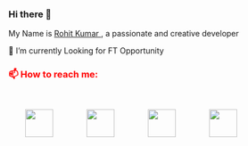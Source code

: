 ### Hi there 👋

My Name is <a href="https://rks107.github.io/rohitportfolio/"> Rohit Kumar </a>, a passionate and creative developer

🔭  I’m currently Looking for FT Opportunity 



<h3 style="color:red;"> 📫 How to reach me: </h3>

<div style="display:flex;">
    <div style="margin:30px;">
         <a href="https://rks107.github.io/rohitportfolio/">
         <img src="https://image.flaticon.com/icons/svg/876/876759.svg" height="50px" weight="50px;">
         </a>
    </div>
    <div style="margin:30px;">
         <a href="https://www.linkedin.com/in/rks107/">
         <img src="https://image.flaticon.com/icons/svg/1409/1409945.svg" height="50px" weight="50px;">
         </a>
    </div>
    <div style="margin:30px;">
         <a href="mailto:rohit1071998@gmail.com">
         <img src="https://image.flaticon.com/icons/svg/2965/2965306.svg" height="50px" weight="50px;">
         </a>
    </div>
    <div style="margin:30px;">
         <a href="https://www.instagram.com/rks_107/">
         <img src="https://image.flaticon.com/icons/svg/1409/1409946.svg" height="50px" weight="50px;">
         </a>
    </div>  
</div>

